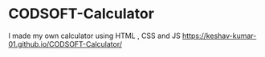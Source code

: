# CODSOFT-Calculator
I made my own calculator using HTML , CSS and JS
https://keshav-kumar-01.github.io/CODSOFT-Calculator/ 
